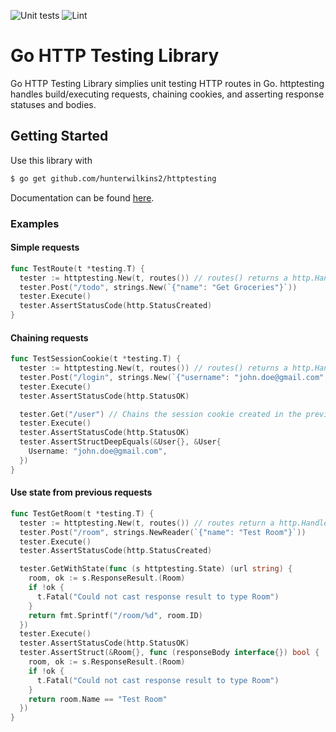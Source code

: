 ![Unit tests](https://github.com/hunterwilkins2/httptesting/actions/workflows/test.yaml/badge.svg)
![Lint](https://github.com/hunterwilkins2/httptesting/actions/workflows/linter.yml/badge.svg)

# Go HTTP Testing Library

Go HTTP Testing Library simplies unit testing HTTP routes in Go. httptesting handles build/executing requests, chaining cookies, and asserting response statuses and bodies.

## Getting Started

Use this library with

```sh
$ go get github.com/hunterwilkins2/httptesting
```

Documentation can be found [here](https://pkg.go.dev/github.com/hunterwilkins2/httptesting).

### Examples

#### Simple requests

```go
func TestRoute(t *testing.T) {
  tester := httptesting.New(t, routes()) // routes() returns a http.Handler
  tester.Post("/todo", strings.New(`{"name": "Get Groceries"}`))
  tester.Execute()
  tester.AssertStatusCode(http.StatusCreated)
}
```

#### Chaining requests

```go
func TestSessionCookie(t *testing.T) {
  tester := httptesting.New(t, routes()) // routes() returns a http.Handler
  tester.Post("/login", strings.New(`{"username": "john.doe@gmail.com", "password": "secret_password"}`)) // Creates a session cookie
  tester.Execute()
  tester.AssertStatusCode(http.StatusOK)

  tester.Get("/user") // Chains the session cookie created in the previous request
  tester.Execute()
  tester.AssertStatusCode(http.StatusOK)
  tester.AssertStructDeepEquals(&User{}, &User{
    Username: "john.doe@gmail.com",
  })
}
```

#### Use state from previous requests

```go
func TestGetRoom(t *testing.T) {
  tester := httptesting.New(t, routes()) // routes return a http.Handler
  tester.Post("/room", strings.NewReader(`{"name": "Test Room"}`))
  tester.Execute()
  tester.AssertStatusCode(http.StatusCreated)

  tester.GetWithState(func (s httptesting.State) (url string) {
    room, ok := s.ResponseResult.(Room)
    if !ok {
      t.Fatal("Could not cast response result to type Room")
    }
    return fmt.Sprintf("/room/%d", room.ID)
  })
  tester.Execute()
  tester.AssertStatusCode(http.StatusOK)
  tester.AssertStruct(&Room{}, func (responseBody interface{}) bool {
    room, ok := s.ResponseResult.(Room)
    if !ok {
      t.Fatal("Could not cast response result to type Room")
    }
    return room.Name == "Test Room"
  })
}
```
